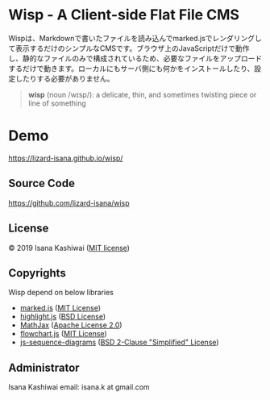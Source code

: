 # Wisp - A Client-side Flat File CMS

Wispは、Markdownで書いたファイルを読み込んでmarked.jsでレンダリングして表示するだけのシンプルなCMSです。ブラウザ上のJavaScriptだけで動作し、静的なファイルのみで構成されているため、必要なファイルをアップロードするだけで動きます。ローカルにもサーバ側にも何かをインストールしたり、設定したりする必要がありません。

> **wisp** (noun /wɪsp/):
> a delicate, thin, and sometimes twisting piece or line of something

# Demo
https://lizard-isana.github.io/wisp/

## Source Code
https://github.com/lizard-isana/wisp

## License
&copy; 2019 Isana Kashiwai ([MIT license](https://github.com/lizard-isana/wisp/blob/master/LICENSE))

## Copyrights
Wisp depend on below libraries
- [marked.js](https://marked.js.org/) ([MIT License](https://github.com/markedjs/marked/blob/master/LICENSE.md))
- [highlight.js](https://highlightjs.org/) ([BSD License](https://github.com/highlightjs/highlight.js/blob/master/LICENSE))
- [MathJax](https://www.mathjax.org/) ([Apache License 2.0](https://github.com/mathjax/MathJax/blob/master/LICENSE))
- [flowchart.js](https://flowchart.js.org/) ([MIT License](https://github.com/adrai/flowchart.js/blob/master/license))
- [js-sequence-diagrams](https://bramp.github.io/js-sequence-diagrams/) ([BSD 2-Clause "Simplified" License](https://github.com/bramp/js-sequence-diagrams/blob/master/LICENCE))

## Administrator
Isana Kashiwai
email: isana.k at gmail.com
